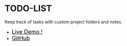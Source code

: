 # TODO-LIST
Keep track of tasks with custom project folders and notes.

  <ul>
    <li> <a  style="font-size:18px; color:black;" href="https://ysdng.github.io/TODO-LIST"> Live Demo ! </a> </li>
    <li> <a  style="font-size:18px; color:black;" href="https://github.com/YsDnG/TODO-LIST"> GitHub </li>
  </ul> 
